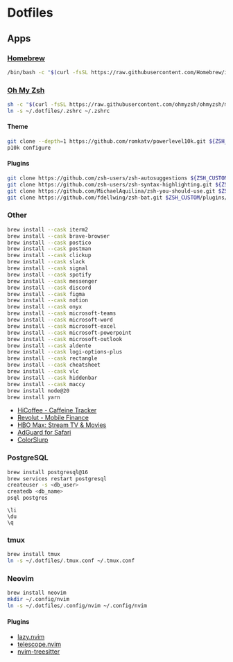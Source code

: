 # Dotfiles

## Apps

### [Homebrew](https://brew.sh)

```sh
/bin/bash -c "$(curl -fsSL https://raw.githubusercontent.com/Homebrew/install/HEAD/install.sh)"
```

### [Oh My Zsh](https://ohmyz.sh)

```sh
sh -c "$(curl -fsSL https://raw.githubusercontent.com/ohmyzsh/ohmyzsh/master/tools/install.sh)"
ln -s ~/.dotfiles/.zshrc ~/.zshrc
```

#### Theme

```sh
git clone --depth=1 https://github.com/romkatv/powerlevel10k.git ${ZSH_CUSTOM:-$HOME/.oh-my-zsh/custom}/themes/powerlevel10k
p10k configure
```

#### Plugins

```sh
git clone https://github.com/zsh-users/zsh-autosuggestions ${ZSH_CUSTOM:-~/.oh-my-zsh/custom}/plugins/zsh-autosuggestions
git clone https://github.com/zsh-users/zsh-syntax-highlighting.git ${ZSH_CUSTOM:-~/.oh-my-zsh/custom}/plugins/zsh-syntax-highlighting
git clone https://github.com/MichaelAquilina/zsh-you-should-use.git $ZSH_CUSTOM/plugins/you-should-use
git clone https://github.com/fdellwing/zsh-bat.git $ZSH_CUSTOM/plugins/zsh-bat
```

### Other
```sh
brew install --cask iterm2
brew install --cask brave-browser
brew install --cask postico
brew install --cask postman
brew install --cask clickup
brew install --cask slack
brew install --cask signal
brew install --cask spotify
brew install --cask messenger
brew install --cask discord
brew install --cask figma
brew install --cask notion
brew install --cask onyx
brew install --cask microsoft-teams
brew install --cask microsoft-word
brew install --cask microsoft-excel
brew install --cask microsoft-powerpoint
brew install --cask microsoft-outlook
brew install --cask aldente
brew install --cask logi-options-plus
brew install --cask rectangle
brew install --cask cheatsheet
brew install --cask vlc
brew install --cask hiddenbar
brew install --cask maccy
brew install node@20
brew install yarn
```

- [HiCoffee - Caffeine Tracker](https://apps.apple.com/cz/app/hicoffee-caffeine-tracker/id1507361706)
- [Revolut - Mobile Finance](https://apps.apple.com/cz/app/revolut-mobile-finance/id932493382)
- [HBO Max: Stream TV & Movies](https://apps.apple.com/cz/app/hbo-max-stream-tv-movies/id971265422)
- [AdGuard for Safari](https://apps.apple.com/cz/app/adguard-for-safari/id1440147259?mt=12)
- [ColorSlurp](https://apps.apple.com/cz/app/colorslurp/id1287239339)

### PostgreSQL

```sh
brew install postgresql@16
brew services restart postgresql
createuser -s <db_user>
createdb <db_name>
psql postgres
```

```
\li
\du
\q
```

### tmux

```sh
brew install tmux
ln -s ~/.dotfiles/.tmux.conf ~/.tmux.conf
```

### Neovim

```sh
brew install neovim
mkdir ~/.config/nvim
ln -s ~/.dotfiles/.config/nvim ~/.config/nvim
```

#### Plugins

- [lazy.nvim](https://github.com/folke/lazy.nvim)
- [telescope.nvim](https://github.com/nvim-telescope/telescope.nvim)
- [nvim-treesitter](https://github.com/nvim-treesitter/nvim-treesitter)
